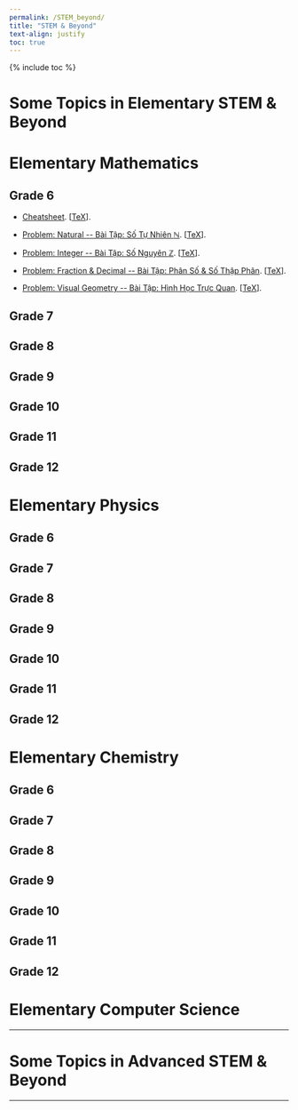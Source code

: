 ```yaml
---
permalink: /STEM_beyond/
title: "STEM & Beyond"
text-align: justify
toc: true
---
```

{% include toc %}

Some Topics in Elementary STEM & Beyond
======

# Elementary Mathematics

## Grade 6

- [Cheatsheet](https://github.com/NQBH/elementary_STEM_beyond/blob/main/elementary_mathematics/grade_6/cheatsheet/NQBH_elementary_mathematics_grade_6_cheatsheet.pdf). [[TeX](https://github.com/NQBH/elementary_STEM_beyond/blob/main/elementary_mathematics/grade_6/cheatsheet/NQBH_elementary_mathematics_grade_6_cheatsheet.tex)].

- [Problem: Natural -- Bài Tập: Số Tự Nhiên $\mathbb{N}$](https://github.com/NQBH/elementary_STEM_beyond/blob/main/elementary_mathematics/grade_6/natural/problem/NQBH_natural_problem.pdf). [[TeX](https://github.com/NQBH/elementary_STEM_beyond/blob/main/elementary_mathematics/grade_6/natural/problem/NQBH_natural_problem.tex)].

- [Problem: Integer -- Bài Tập: Số Nguyên $\mathbb{Z}$](https://github.com/NQBH/elementary_STEM_beyond/blob/main/elementary_mathematics/grade_6/integer/problem/NQBH_integer_problem.pdf). [[TeX](https://github.com/NQBH/elementary_STEM_beyond/blob/main/elementary_mathematics/grade_6/integer/problem/NQBH_integer_problem.tex)].

- [Problem: Fraction & Decimal -- Bài Tập: Phân Số & Số Thập Phân](https://github.com/NQBH/elementary_STEM_beyond/blob/main/elementary_mathematics/grade_6/fraction_decimal/problem/NQBH_fraction_decimal_problem.pdf). [[TeX](https://github.com/NQBH/elementary_STEM_beyond/blob/main/elementary_mathematics/grade_6/fraction_decimal/problem/NQBH_fraction_decimal_problem.tex)].

- [Problem: Visual Geometry -- Bài Tập: Hình Học Trực Quan](https://github.com/NQBH/elementary_STEM_beyond/blob/main/elementary_mathematics/grade_6/visual_geometry/problem/NQBH_visual_geometry_problem.pdf). [[TeX](https://github.com/NQBH/elementary_STEM_beyond/blob/main/elementary_mathematics/grade_6/visual_geometry/problem/NQBH_visual_geometry_problem.tex)].

## Grade 7

## Grade 8

## Grade 9

## Grade 10

## Grade 11

## Grade 12

# Elementary Physics

## Grade 6

## Grade 7

## Grade 8

## Grade 9

## Grade 10

## Grade 11

## Grade 12

# Elementary Chemistry

## Grade 6

## Grade 7

## Grade 8

## Grade 9

## Grade 10

## Grade 11

## Grade 12

# Elementary Computer Science

------

Some Topics in Advanced STEM & Beyond
======

------